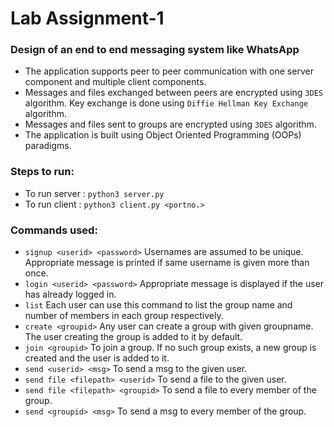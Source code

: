 # Lab Assignment-1 
### Design of an end to end messaging system like WhatsApp
- The application supports peer to peer communication with one server component and multiple client components.
- Messages and files exchanged between peers are encrypted using `3DES` algorithm. Key exchange is done using `Diffie Hellman Key Exchange` algorithm.
- Messages and files sent to groups are encrypted using `3DES` algorithm.
- The application is built using Object Oriented Programming (OOPs) paradigms.
### Steps to run:
- To run server : `python3 server.py`
- To run client : `python3 client.py <portno.>`
### Commands used:
- `signup <userid> <password>`
Usernames are assumed to be unique. Appropriate message is printed if same username is given more than once.
- `login <userid> <password>`
Appropriate message is displayed if the user has already logged in.
- `list`
Each user can use this command to list the group name and number of members in each group respectively.
- `create <groupid>`
Any user can create a group with given groupname. The user creating the group is added to it by default.
- `join <groupid>`
To join a group. If no such group exists, a new group is created and the user is added to it.
- `send <userid> <msg>`
To send a msg to the given user.
- `send file <filepath> <userid>`
To send a file to the given user.
- `send file <filepath> <groupid>`
To send a file to every member of the group.
- `send <groupid> <msg>`
To send a msg to every member of the group.